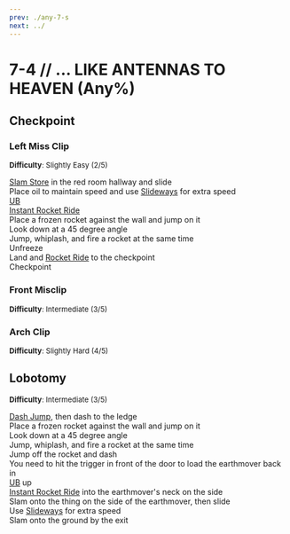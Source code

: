 ```yaml
---
prev: ./any-7-s
next: ../
---
```


# 7-4 // ... LIKE ANTENNAS TO HEAVEN (Any%)

## Checkpoint

### Left Miss Clip
<font size="2">
    <b>Difficulty</b>: Slightly Easy (2/5)
</font>

[Slam Store](/speedrun-tech.md#slam-store) in the red room hallway and slide <br/>
Place oil to maintain speed and use [Slideways](/speedrun-tech.md#slideways) for extra speed <br/>
[UB](/speedrun-tech.md#ub-ultraboost) <br/>
[Instant Rocket Ride](/speedrun-tech.md#instant-rocket-ride) <br/>
Place a frozen rocket against the wall and jump on it <br/>
Look down at a 45 degree angle <br/>
Jump, whiplash, and fire a rocket at the same time <br/>
Unfreeze <br/>
Land and [Rocket Ride](/speedrun-tech.md#rocket-ride) to the checkpoint <br/>
Checkpoint

### Front Misclip
<font size="2">
    <b>Difficulty</b>: Intermediate (3/5)
</font>


### Arch Clip
<font size="2">
    <b>Difficulty</b>: Slightly Hard (4/5)
</font>


## Lobotomy
<font size="2">
    <b>Difficulty</b>: Intermediate (3/5)
</font>

[Dash Jump](/speedrun-tech.md#dash-jump), then dash to the ledge <br/>
Place a frozen rocket against the wall and jump on it <br/>
Look down at a 45 degree angle <br/>
Jump, whiplash, and fire a rocket at the same time <br/>
Jump off the rocket and dash <br/>
You need to hit the trigger in front of the door to load the earthmover back in <br/>
[UB](/speedrun-tech.md#ub-ultraboost) up <br/>
[Instant Rocket Ride](/speedrun-tech.md#instant-rocket-ride) into the earthmover's neck on the side <br/>
Slam onto the thing on the side of the earthmover, then slide <br/>
Use [Slideways](/speedrun-tech.md#slideways) for extra speed <br/>
Slam onto the ground by the exit